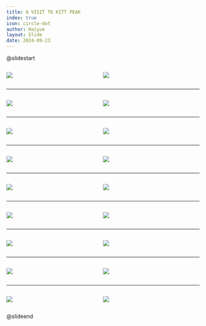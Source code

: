 ```yaml
---
title: A VISIT TO KITT PEAK
index: true
icon: circle-dot
author: Haiyue
layout: Slide
date: 2024-09-23
---
```

 
@slidestart

<div style="display:flex">
<div style="flex:1">

![](https://raw.githubusercontent.com/yclord/reading/refs/heads/master/english/Level-Q/A%20VISIT%20TO%20KITT%20PEAK/001.webp)
</div>
<div style="flex:1">

![](https://raw.githubusercontent.com/yclord/reading/refs/heads/master/english/Level-Q/A%20VISIT%20TO%20KITT%20PEAK/002.webp)
</div>
</div>

---

<div style="display:flex">
<div style="flex:1">

![](https://raw.githubusercontent.com/yclord/reading/refs/heads/master/english/Level-Q/A%20VISIT%20TO%20KITT%20PEAK/003.webp)
</div>
<div style="flex:1">

![](https://raw.githubusercontent.com/yclord/reading/refs/heads/master/english/Level-Q/A%20VISIT%20TO%20KITT%20PEAK/004.webp)
</div>
</div>

---

<div style="display:flex">
<div style="flex:1">

![](https://raw.githubusercontent.com/yclord/reading/refs/heads/master/english/Level-Q/A%20VISIT%20TO%20KITT%20PEAK/005.webp)
</div>
<div style="flex:1">

![](https://raw.githubusercontent.com/yclord/reading/refs/heads/master/english/Level-Q/A%20VISIT%20TO%20KITT%20PEAK/006.webp)
</div>
</div>

---

<div style="display:flex">
<div style="flex:1">

![](https://raw.githubusercontent.com/yclord/reading/refs/heads/master/english/Level-Q/A%20VISIT%20TO%20KITT%20PEAK/007.webp)
</div>
<div style="flex:1">

![](https://raw.githubusercontent.com/yclord/reading/refs/heads/master/english/Level-Q/A%20VISIT%20TO%20KITT%20PEAK/008.webp)
</div>
</div>

---

<div style="display:flex">
<div style="flex:1">

![](https://raw.githubusercontent.com/yclord/reading/refs/heads/master/english/Level-Q/A%20VISIT%20TO%20KITT%20PEAK/009.webp)
</div>
<div style="flex:1">

![](https://raw.githubusercontent.com/yclord/reading/refs/heads/master/english/Level-Q/A%20VISIT%20TO%20KITT%20PEAK/010.webp)
</div>
</div>

---

<div style="display:flex">
<div style="flex:1">

![](https://raw.githubusercontent.com/yclord/reading/refs/heads/master/english/Level-Q/A%20VISIT%20TO%20KITT%20PEAK/011.webp)
</div>
<div style="flex:1">

![](https://raw.githubusercontent.com/yclord/reading/refs/heads/master/english/Level-Q/A%20VISIT%20TO%20KITT%20PEAK/012.webp)
</div>
</div>

---

<div style="display:flex">
<div style="flex:1">

![](https://raw.githubusercontent.com/yclord/reading/refs/heads/master/english/Level-Q/A%20VISIT%20TO%20KITT%20PEAK/013.webp)
</div>
<div style="flex:1">

![](https://raw.githubusercontent.com/yclord/reading/refs/heads/master/english/Level-Q/A%20VISIT%20TO%20KITT%20PEAK/014.webp)
</div>
</div>

---

<div style="display:flex">
<div style="flex:1">

![](https://raw.githubusercontent.com/yclord/reading/refs/heads/master/english/Level-Q/A%20VISIT%20TO%20KITT%20PEAK/015.webp)
</div>
<div style="flex:1">

![](https://raw.githubusercontent.com/yclord/reading/refs/heads/master/english/Level-Q/A%20VISIT%20TO%20KITT%20PEAK/016.webp)
</div>
</div>

---

<div style="display:flex">
<div style="flex:1">

![](https://raw.githubusercontent.com/yclord/reading/refs/heads/master/english/Level-Q/A%20VISIT%20TO%20KITT%20PEAK/017.webp)
</div>
<div style="flex:1">

![](https://raw.githubusercontent.com/yclord/reading/refs/heads/master/english/Level-Q/A%20VISIT%20TO%20KITT%20PEAK/018.webp)
</div>
</div>

@slideend